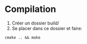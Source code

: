 # Compilation
1. Créer un dossier build/
2. Se placer dans ce dossier et faire:
```
cmake .. && make
```
